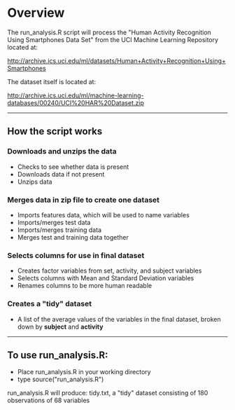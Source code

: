 # Overview 

The run_analysis.R script will process the "Human Activity Recognition Using Smartphones Data Set" from the UCI Machine Learning Repository located at:

http://archive.ics.uci.edu/ml/datasets/Human+Activity+Recognition+Using+Smartphones

The dataset itself is located at:

http://archive.ics.uci.edu/ml/machine-learning-databases/00240/UCI%20HAR%20Dataset.zip

****
## How the script works

### Downloads and unzips the data
* Checks to see whether data is present
* Downloads data if not present
* Unzips data

### Merges data in zip file to create one dataset
* Imports features data, which will be used to name variables
* Imports/merges test data
* Imports/merges training data
* Merges test and training data together

### Selects columns for use in final dataset
* Creates factor variables from set, activity, and subject variables
* Selects columns with Mean and Standard Deviation variables
* Renames columns to be more human readable

### Creates a "tidy" dataset
* A list of the average values of the variables in the final dataset, broken down by **subject** and **activity**

****

## To use run_analysis.R:
* Place run_analysis.R in your working directory
* type source("run_analysis.R")

run_analysis.R will produce:
    tidy.txt, a "tidy" dataset consisting of 180 observations of 68 variables
